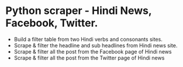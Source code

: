 # Python scraper  - Hindi News, Facebook, Twitter.

- Build a filter table from two Hindi verbs and consonants sites.
- Scrape & filter the headline and sub headlines from Hindi news site.
- Scrape & filter all the post from the Facebook page of Hindi news
- Scrape & filter all the post from the Twitter page of Hindi news
